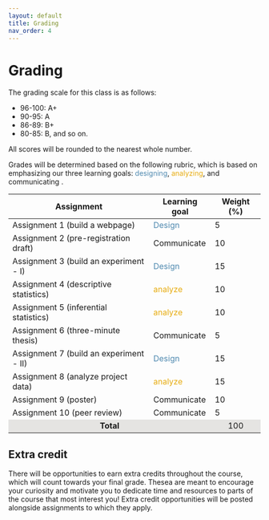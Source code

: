 ```yaml
---
layout: default
title: Grading
nav_order: 4
---
```


# Grading

The grading scale for this class is as follows:

- 96-100: A+
- 90-95: A
- 86-89: B+
- 80-85: B, and so on.

All scores will be rounded to the nearest whole number. 

Grades will be determined based on the following rubric, which is based on emphasizing our three learning goals: <span style="color:#508AB0">designing</span>, <span style="color:#E7AC10">analyzing</span>, and <span style="color:##B321EE">communicating</span> .

<table>
    <thead>
        <tr>
            <th>Assignment</th>
            <th>Learning goal</th>
            <th>Weight (%)</th>
        </tr>
    </thead>
    <tbody>
        <tr><td>Assignment 1 (build a webpage)</td><td><span style="color:#508AB0">Design</span></td><td>5</td></tr>
        <tr><td>Assignment 2 (pre-registration draft)</td><td><span style="color:##B321EE">Communicate</span> </td><td>10</td></tr>
        <tr><td>Assignment 3 (build an experiment - I)</td><td><span style="color:#508AB0">Design</span></td><td>15</td></tr>
        <tr><td>Assignment 4 (descriptive statistics)</td><td><span style="color:#E7AC10">analyze</span></td><td>10</td></tr>
        <tr><td>Assignment 5 (inferential statistics)</td><td><span style="color:#E7AC10">analyze</span></td><td>10</td></tr>
        <tr><td>Assignment 6 (three-minute thesis)</td><td><span style="color:##B321EE">Communicate</span> </td><td>5</td></tr>
        <tr><td>Assignment 7 (build an experiment - II)</td><td><span style="color:#508AB0">Design</span></td><td>15</td></tr>
        <tr><td>Assignment 8 (analyze project data)</td><td><span style="color:#E7AC10">analyze</span></td><td>15</td></tr>
        <tr><td>Assignment 9 (poster)</td><td><span style="color:##B321EE">Communicate</span> </td><td>10</td></tr>
        <tr><td>Assignment 10 (peer review)</td><td><span style="color:##B321EE">Communicate</span> </td><td>5</td></tr>
        <tr><td style="text-align: center; vertical-align: middle;background-color:#E5E4E2" colspan=2><strong>Total</strong></td><td style="text-align: center; vertical-align: middle;background-color:#E5E4E2">100</td></tr>
    </tbody>
</table>

## Extra credit

There will be opportunities to earn extra credits throughout the course, which will count towards your final grade. Thesea are meant to encourage your curiosity and motivate you to dedicate time and resources to parts of the course that most interest you! Extra credit opportunities will be posted alongside assignments to which they apply.